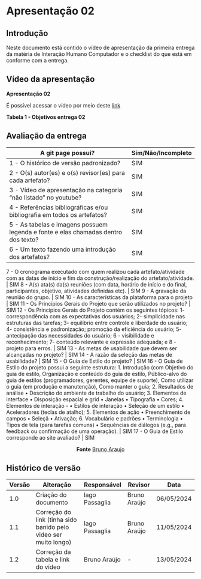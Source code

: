 # Apresentação 02

## Introdução
Neste documento está contido o vídeo de apresentação da primeira entrega da matéria de Interação Humano Computador e o checklist do que está em conforme com a entrega.

## Vídeo da apresentação

**Apresentação 02**

É possível acessar o vídeo por meio deste [link](https://www.youtube.com/watch?v=yA5WSMVG1vs)

**Tabela 1 - Objetivos entrega 02**

## Avaliação da entrega

A git page possui?                     | Sim/Não/Incompleto
-------------------------------------- | ------------------
1 - O histórico de versão padronizado? | SIM
2 - O(s) autor(es) e o(s) revisor(es) para cada artefato? | SIM
3 - Vídeo de apresentação na categoria “não listado” no youtube? | SIM
4 - Referências bibliográficas e/ou bibliografia em todos os artefatos? | SIM
5 - As tabelas e imagens possuem legenda e fonte e elas chamadas dentro dos texto? | SIM
6 - Um texto fazendo uma introdução dos artefatos? | SIM
7 - O cronograma executado com quem realizou cada artefato/atividade com as datas de início e fim da
construção/realização do artefato/atividade. | SIM
8 - A(s) ata(s) da(s) reuniões (com data, horário de início e do final, participantes, objetivo, atividades definidas etc). | SIM
9 - A gravação da reunião do grupo. | SIM
10 - As características da plataforma para o projeto | SIM
11 - Os Princípios Gerais do Projeto que serão utilizados no projeto? | SIM
12 - Os Princípios Gerais do Projeto contém os seguintes tópicos: 1- correspondência com as expectativas dos usuários; 2- simplicidade nas estruturas das tarefas; 3- equilíbrio entre controle e liberdade do usuário; 4- consistência e padronização; promoção da eficiência do usuário; 5- antecipação das necessidades do usuário; 6 - visibilidade e reconhecimento; 7- conteúdo relevante e expressão adequada; e 8 - projeto para erros. | SIM
13 - As metas de usabilidade que devem ser alcançadas no projeto? | SIM
14 - A razão da seleção das metas de usabilidade? | SIM
15 - O Guia de Estilo do projeto? | SIM
16 - O Guia de Estilo do projeto possui a seguinte estrutura: 1. Introdução (com Objetivo do guia de estilo, Organização e conteúdo do guia de estilo, Público-alvo do guia de estilos (programadores, gerentes, equipe de suporte), Como utilizar o guia (em produção e manutenção), Como manter o guia; 2. Resultados de análise • Descrição do ambiente de trabalho do usuário; 3. Elementos de interface • Disposição espacial e grid • Janelas • Tipografia • Cores; 4. Elementos de interação - • Estilos de interação • Seleção de um estilo • Aceleradores (teclas de atalho); 5. Elementos de ação • Preenchimento de campos • Seleçã • Ativação; 6. Vocabulário e padrões • Terminologia • Tipos de tela (para tarefas comuns) • Sequências de diálogos (e.g., para feedback ou confirmação de uma operação). | SIM
17 - O Guia de Estilo corresponde ao site avaliado? | SIM

<center>
  
**Fonte**  [Bruno Araujo](https://github.com/brunocva)


</center>

## Histórico de versão

| Versão | Alteração                  | Responsável      | Revisor         | Data       |
| ------ | -------------------------- | ---------------- | --------------- | ---------- |
| 1.0    | Criação do documento       | Iago Passaglia  | Bruno Araújo    | 06/05/2024 |
| 1.1    | Correção do link (tinha sido banido pelo video ser muito longo)       | Iago Passaglia  | Bruno Araújo    | 11/05/2024 |
| 1.2    | Correção da tabela e link do vídeo | Bruno Araújo  | -    | 13/05/2024 |
